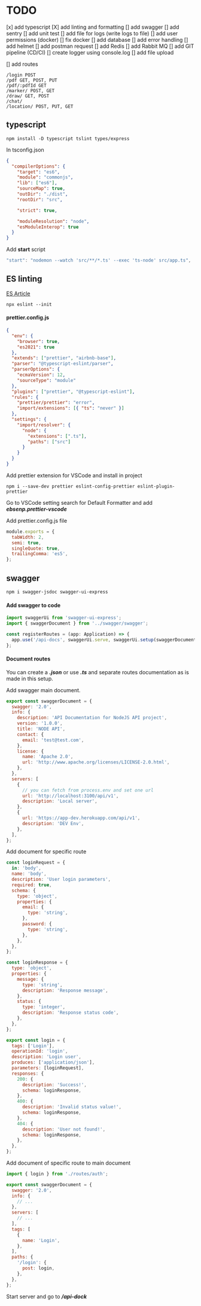 # TODO

[x] add typescript
[X] add linting and formatting
[] add swagger
[] add sentry
[] add unit test
[] add file for logs (write logs to file)
[] add user permissions (docker)
[] fix docker
[] add database
[] add error handling
[] add helmet
[] add postman request
[] add Redis
[] add Rabbit MQ
[] add GIT pipeline (CD/CI)
[] create logger using console.log
[] add file upload

[] add routes

    /login POST
    /pdf GET, POST, PUT
    /pdf/:pdfId GET
    /marker/ POST, GET
    /draw/ GET, POST
    /chat/
    /location/ POST, PUT, GET

## typescript

```console
npm install -D typescript tslint types/express
```

In tsconfig.json

```json
{
  "compilerOptions": {
    "target": "es6",
    "module": "commonjs",
    "lib": ["es6"],
    "sourceMap": true,
    "outDir": "./dist",
    "rootDir": "src",

    "strict": true,

    "moduleResolution": "node",
    "esModuleInterop": true
  }
}
```

Add **start** script

```js
"start": "nodemon --watch 'src/**/*.ts' --exec 'ts-node' src/app.ts",
```

## ES linting

[ES Article](https://sourcelevel.io/blog/how-to-setup-eslint-and-prettier-on-node)

```console
npx eslint --init
```

#### prettier.config.js

```json
{
  "env": {
    "browser": true,
    "es2021": true
  },
  "extends": ["prettier", "airbnb-base"],
  "parser": "@typescript-eslint/parser",
  "parserOptions": {
    "ecmaVersion": 12,
    "sourceType": "module"
  },
  "plugins": ["prettier", "@typescript-eslint"],
  "rules": {
    "prettier/prettier": "error",
    "import/extensions": [{ "ts": "never" }]
  },
  "settings": {
    "import/resolver": {
      "node": {
        "extensions": [".ts"],
        "paths": ["src"]
      }
    }
  }
}
```

Add prettier extension for VSCode and install in project

```console
npm i --save-dev prettier eslint-config-prettier eslint-plugin-prettier
```

Go to VSCode setting search for Default Formatter and add **_ebsenp.prettier-vscode_**

Add prettier.config.js file

```js
module.exports = {
  tabWidth: 2,
  semi: true,
  singleQuote: true,
  trailingComma: 'es5',
};
```

## swagger

```console
npm i swagger-jsdoc swagger-ui-express

```

#### Add swagger to code

```js
import swaggerUi from 'swagger-ui-express';
import { swaggerDocument } from '../swagger/swagger';

const registerRoutes = (app: Application) => {
  app.use('/api-docs', swaggerUi.serve, swaggerUi.setup(swaggerDocument));
};
```

#### Document routes

You can create a **_.json_** or use **_.ts_** and separate routes documentation as is made in this setup.

Add swagger main document.

```js
export const swaggerDocument = {
  swagger: '2.0',
  info: {
    description: 'API Documentation for NodeJS API project',
    version: '1.0.0',
    title: 'NODE API',
    contact: {
      email: 'test@test.com',
    },
    license: {
      name: 'Apache 2.0',
      url: 'http://www.apache.org/licenses/LICENSE-2.0.html',
    },
  },
  servers: [
    {
      // you can fetch from process.env and set one url
      url: 'http://localhost:3100/api/v1',
      description: 'Local server',
    },
    {
      url: 'https://app-dev.herokuapp.com/api/v1',
      description: 'DEV Env',
    },
  ],
};
```

Add document for specific route

```js
const loginRequest = {
  in: 'body',
  name: 'body',
  description: 'User login parameters',
  required: true,
  schema: {
    type: 'object',
    properties: {
      email: {
        type: 'string',
      },
      password: {
        type: 'string',
      },
    },
  },
};

const loginResponse = {
  type: 'object',
  properties: {
    message: {
      type: 'string',
      description: 'Response message',
    },
    status: {
      type: 'integer',
      description: 'Response status code',
    },
  },
};

export const login = {
  tags: ['Login'],
  operationId: 'login',
  description: 'Login user',
  produces: ['application/json'],
  parameters: [loginRequest],
  responses: {
    200: {
      description: 'Success!',
      schema: loginResponse,
    },
    400: {
      description: 'Invalid status value!',
      schema: loginResponse,
    },
    404: {
      description: 'User not found!',
      schema: loginResponse,
    },
  },
};
```

Add document of specific route to main document

```js
import { login } from './routes/auth';

export const swaggerDocument = {
  swagger: '2.0',
  info: {
    // ...
  },
  servers: [
    // ...
  ],
  tags: [
    {
      name: 'Login',
    },
  ],
  paths: {
    '/login': {
      post: login,
    },
  },
};
```

Start server and go to **_/api-dock_**
